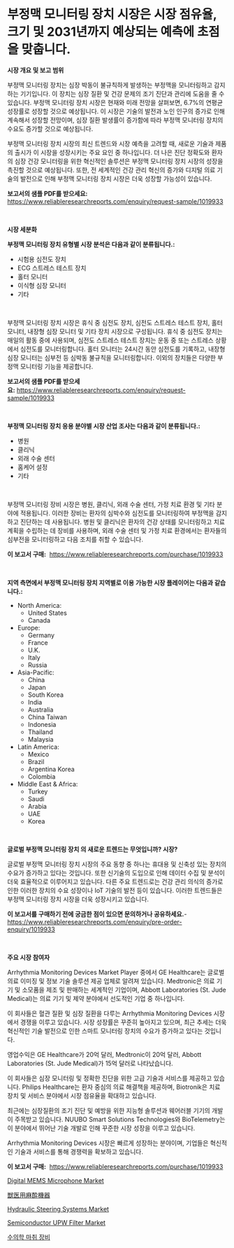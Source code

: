 <p><h1>부정맥 모니터링 장치 시장은 시장 점유율, 크기 및 2031년까지 예상되는 예측에 초점을 맞춥니다.</h1></p><p><strong>시장 개요 및 보고 범위</strong></p>
<p><p>부정맥 모니터링 장치는 심장 박동이 불규칙하게 발생하는 부정맥을 모니터링하고 감지하는 기기입니다. 이 장치는 심장 질환 및 건강 문제의 조기 진단과 관리에 도움을 줄 수 있습니다. 부정맥 모니터링 장치 시장은 현재와 미래 전망을 살펴보면, 6.7%의 연평균 성장률로 성장할 것으로 예상됩니다. 이 시장은 기술의 발전과 노인 인구의 증가로 인해 계속해서 성장할 전망이며, 심장 질환 발생률이 증가함에 따라 부정맥 모니터링 장치의 수요도 증가할 것으로 예상됩니다.</p><p>부정맥 모니터링 장치 시장의 최신 트렌드와 시장 예측을 고려할 때, 새로운 기술과 제품의 출시가 이 시장을 성장시키는 주요 요인 중 하나입니다. 더 나은 진단 정확도와 환자의 심장 건강 모니터링을 위한 혁신적인 솔루션은 부정맥 모니터링 장치 시장의 성장을 촉진할 것으로 예상됩니다. 또한, 전 세계적인 건강 관리 혁신의 증가와 디지털 의료 기술의 발전으로 인해 부정맥 모니터링 장치 시장은 더욱 성장할 가능성이 있습니다.</p></p>
<p><strong>보고서의 샘플 PDF를 받으세요:</strong> <a href="https://www.reliableresearchreports.com/enquiry/request-sample/1019933">https://www.reliableresearchreports.com/enquiry/request-sample/1019933</a></p>
<p>&nbsp;</p>
<p><strong>시장 세분화</strong></p>
<p><strong>부정맥 모니터링 장치 유형별 시장 분석은 다음과 같이 분류됩니다.:</strong></p>
<p><ul><li>시험용 심전도 장치</li><li>ECG 스트레스 테스트 장치</li><li>홀터 모니터</li><li>이식형 심장 모니터</li><li>기타</li></ul></p>
<p>&nbsp;</p>
<p><p>부정맥 모니터링 장치 시장은 휴식 중 심전도 장치, 심전도 스트레스 테스트 장치, 홀터 모니터, 내장형 심장 모니터 및 기타 장치 시장으로 구성됩니다. 휴식 중 심전도 장치는 매일의 활동 중에 사용되며, 심전도 스트레스 테스트 장치는 운동 중 또는 스트레스 상황에서 심전도를 모니터링합니다. 홀터 모니터는 24시간 동안 심전도를 기록하고, 내장형 심장 모니터는 심부전 등 심박동 불규칙을 모니터링합니다. 이외의 장치들은 다양한 부정맥 모니터링 기능을 제공합니다.</p></p>
<p><strong>보고서의 샘플 PDF를 받으세요:</strong>&nbsp;<a href="https://www.reliableresearchreports.com/enquiry/request-sample/1019933">https://www.reliableresearchreports.com/enquiry/request-sample/1019933</a></p>
<p>&nbsp;</p>
<p><strong> 부정맥 모니터링 장치 응용 분야별 시장 산업 조사는 다음과 같이 분류됩니다.:</strong></p>
<p><ul><li>병원</li><li>클리닉</li><li>외래 수술 센터</li><li>홈케어 설정</li><li>기타</li></ul></p>
<p>&nbsp;</p>
<p><p>부정맥 모니터링 장비 시장은 병원, 클리닉, 외래 수술 센터, 가정 치료 환경 및 기타 분야에 적용됩니다. 이러한 장비는 환자의 심박수와 심전도를 모니터링하여 부정맥을 감지하고 진단하는 데 사용됩니다. 병원 및 클리닉은 환자의 건강 상태를 모니터링하고 치료 계획을 수립하는 데 장비를 사용하며, 외래 수술 센터 및 가정 치료 환경에서는 환자들의 심부전을 모니터링하고 다음 조치를 취할 수 있습니다.</p></p>
<p><strong>이 보고서 구매:</strong>&nbsp; <a href="https://www.reliableresearchreports.com/purchase/1019933">https://www.reliableresearchreports.com/purchase/1019933</a></p>
<p>&nbsp;</p>
<p><strong>지역 측면에서 부정맥 모니터링 장치 지역별로 이용 가능한 시장 플레이어는 다음과 같습니다.:</strong></p>
<p><ul>
    <li>
        North America:
        <ul>
            <li>United States</li>
            <li>Canada</li>
        </ul>
    </li>
    <li>
        Europe:
        <ul>
            <li>Germany</li>
            <li>France</li>
            <li>U.K.</li>
            <li>Italy</li>
            <li>Russia</li>
        </ul>
    </li>
    <li>
        Asia-Pacific:
        <ul>
            <li>China</li>
            <li>Japan</li>
            <li>South Korea</li>
            <li>India</li>
            <li>Australia</li>
            <li>China Taiwan</li>
            <li>Indonesia</li>
            <li>Thailand</li>
            <li>Malaysia</li>
        </ul>
    </li>
    <li>
        Latin America:
        <ul>
            <li>Mexico</li>
            <li>Brazil</li>
            <li>Argentina Korea</li>
            <li>Colombia</li>
        </ul>
    </li>
    <li>
        Middle East & Africa:
        <ul>
            <li>Turkey</li>
            <li>Saudi</li>
            <li>Arabia</li>
            <li>UAE</li>
            <li>Korea</li>
        </ul>
    </li>
    </ul></p>
<p>&nbsp;</p>
<p><strong>글로벌 부정맥 모니터링 장치 의 새로운 트렌드는 무엇입니까? 시장?</strong></p>
<p><p>글로벌 부정맥 모니터링 장치 시장의 주요 동향 중 하나는 휴대용 및 신축성 있는 장치의 수요가 증가하고 있다는 것입니다. 또한 신기술의 도입으로 인해 데이터 수집 및 분석이 더욱 효율적으로 이루어지고 있습니다. 다른 주요 트렌드로는 건강 관리 의식의 증가로 인한 이러한 장치의 수요 성장이나 IoT 기술의 발전 등이 있습니다. 이러한 트렌드들은 부정맥 모니터링 장치 시장을 더욱 성장시키고 있습니다.</p></p>
<p><strong>이 보고서를 구매하기 전에 궁금한 점이 있으면 문의하거나 공유하세요.</strong>- <a href="https://www.reliableresearchreports.com/enquiry/pre-order-enquiry/1019933">https://www.reliableresearchreports.com/enquiry/pre-order-enquiry/1019933</a></p>
<p>&nbsp;</p>
<p><strong>주요 시장 참여자</strong></p>
<p><p>Arrhythmia Monitoring Devices Market Player 중에서 GE Healthcare는 글로벌 의료 이미징 및 정보 기술 솔루션 제공 업체로 알려져 있습니다. Medtronic은 의료 기기 및 소모품을 제조 및 판매하는 세계적인 기업이며, Abbott Laboratories (St. Jude Medical)는 의료 기기 및 제약 분야에서 선도적인 기업 중 하나입니다. </p><p>이 회사들은 혈관 질환 및 심장 질환을 다루는 Arrhythmia Monitoring Devices 시장에서 경쟁을 이루고 있습니다. 시장 성장률은 꾸준히 높아지고 있으며, 최근 추세는 더욱 혁신적인 기술 발전으로 인한 스마트 모니터링 장치의 수요가 증가하고 있다는 것입니다. </p><p>영업수익은 GE Healthcare가 20억 달러, Medtronic이 20억 달러, Abbott Laboratories (St. Jude Medical)가 15억 달러로 나타났습니다. </p><p>이 회사들은 심장 모니터링 및 정확한 진단을 위한 고급 기술과 서비스를 제공하고 있습니다. Philips Healthcare는 환자 중심의 의료 해결책을 제공하며, Biotronik은 치료 장치 및 서비스 분야에서 시장 점유율을 확대하고 있습니다. </p><p>최근에는 심장질환의 조기 진단 및 예방을 위한 지능형 솔루션과 웨어러블 기기의 개발이 주목받고 있습니다. NUUBO Smart Solutions Technologies와 BioTelemetry는 이 분야에서 뛰어난 기술 개발로 인해 꾸준한 시장 성장을 이루고 있습니다. </p><p>Arrhythmia Monitoring Devices 시장은 빠르게 성장하는 분야이며, 기업들은 혁신적인 기술과 서비스를 통해 경쟁력을 확보하고 있습니다.</p></p>
<p><strong>이 보고서 구매:</strong>&nbsp;&nbsp;<a href="https://www.reliableresearchreports.com/purchase/1019933">https://www.reliableresearchreports.com/purchase/1019933</a></p>
<p><p><a href="https://view.publitas.com/reportprime-1/digital-mems-microphone-market-research-report-provides-thorough-industry-overview-which-offers-an-in-depth-analysis-of-product-trends-and-new-market-divisions/">Digital MEMS Microphone Market</a></p><p><a href="https://github.com/cnnriuez22368/Market-Research-Report-List-1/blob/main/6526295185508.md">獣医用麻酔機器</a></p><p><a href="https://issuu.com/reportprime-2/docs/hydraulic-steering-systems-market-size-2030.pptx">Hydraulic Steering Systems Market</a></p><p><a href="https://github.com/Krish2023na/Market-Research-Report-List-3/blob/main/semiconductor-upw-filter-market.md">Semiconductor UPW Filter Market</a></p><p><a href="https://github.com/vs10l4sfg5c/Market-Research-Report-List-1/blob/main/9362430185503.md">수의학 마취 장비</a></p></p>

